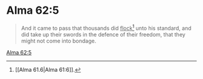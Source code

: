 # Alma 62:5

> And it came to pass that thousands did <u>flock</u>[^a] unto his standard, and did take up their swords in the defence of their freedom, that they might not come into bondage.

[Alma 62:5](https://www.churchofjesuschrist.org/study/scriptures/bofm/alma/62?lang=eng&id=p5#p5)


[^a]: [[Alma 61.6|Alma 61:6]].  
